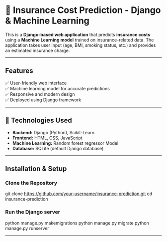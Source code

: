 # 🏥 Insurance Cost Prediction - Django & Machine Learning

This is a **Django-based web application** that predicts **insurance costs** using a **Machine Learning model** trained on insurance-related data. The application takes user input (age, BMI, smoking status, etc.) and provides an estimated insurance charge.

---

## Features
✅ User-friendly web interface  
✅ Machine learning model for accurate predictions  
✅ Responsive and modern design  
✅ Deployed using Django framework  

---

## 📌 Technologies Used
- **Backend:** Django (Python), Scikit-Learn  
- **Frontend:** HTML, CSS, JavaScript  
- **Machine Learning:** Random forest regressor Model  
- **Database:** SQLite (default Django database)

---

## Installation & Setup

### **Clone the Repository**
git clone https://github.com/your-username/insurance-prediction.git
cd insurance-prediction

### **Run the Django server**
python manage.py makemigrations
python manage.py migrate
python manage.py runserver

---
